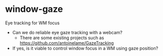 # window-gaze
Eye tracking for WM focus

* Can we do reliable eye gaze tracking with a webcam?
  * There are some existing projects such as https://github.com/antoinelame/GazeTracking
* If yes, is it viable to control window focus in a WM using gaze position?

